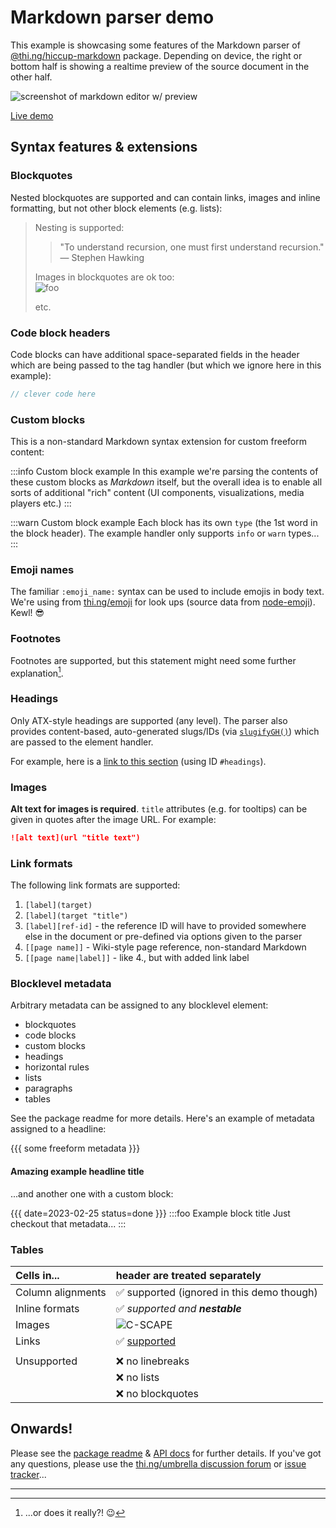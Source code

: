 # Markdown parser demo

This example is showcasing some features of the Markdown parser of
[@thi.ng/hiccup-markdown][pkghome] package. Depending on device, the right or
bottom half is showing a realtime preview of the source document in the other
half.

![screenshot of markdown editor w/ preview](https://raw.githubusercontent.com/thi-ng/umbrella/develop/assets/examples/markdown-parser.jpg "screenshot")

[Live demo](https://demo.thi.ng/umbrella/markdown/)

## Syntax features & extensions

### Blockquotes

Nested blockquotes are supported and can contain links, images and inline
formatting, but not other block elements (e.g. lists):

> Nesting is supported:
>> "To understand recursion, one must first understand recursion."
>> — Stephen Hawking
>
> Images in blockquotes are ok too:\
> ![foo](https://raw.githubusercontent.com/thi-ng/umbrella/develop/assets/grid-iterators/zcurve2d-small.gif)
>
> etc.

### Code block headers

Code blocks can have additional space-separated fields in the header which are
being passed to the tag handler (but which we ignore here in this example):

```ts tangle:yes export:no
// clever code here
```

### Custom blocks

This is a non-standard Markdown syntax extension for custom freeform content:

:::info Custom block example
In this example we're parsing the contents of these custom blocks
as _Markdown_ itself, but the overall idea is to enable all sorts
of additional "rich" content (UI components, visualizations, media
players etc.)
:::

:::warn Custom block example
Each block has its own `type` (the 1st word in the block header).
The example handler only supports `info` or `warn` types...
:::

### Emoji names

The familiar `:emoji_name:` syntax can be used to include emojis in body text.
We're using from [thi.ng/emoji](https://thi.ng/emoji) for look ups (source data
from [node-emoji](https://raw.githubusercontent.com/omnidan/node-emoji/master/lib/emoji.json)).
Kewl! :sunglasses:

### Footnotes

Footnotes are supported, but this statement might need some further
explanation[^1].

### Headings

Only ATX-style headings are supported (any level). The parser also provides
content-based, auto-generated slugs/IDs (via
[`slugifyGH()`](https://docs.thi.ng/umbrella/strings/functions/slugifyGH.html "function docs"))
which are passed to the element handler.

For example, here is a [link to this section](#headings) (using ID `#headings`).

### Images

**Alt text for images is required**. `title` attributes (e.g. for tooltips) can
be given in quotes after the image URL. For example:

```markdown
![alt text](url "title text")
```

### Link formats

The following link formats are supported:

1. `[label](target)`
2. `[label](target "title")`
3. `[label][ref-id]` - the reference ID will have to provided somewhere else in
   the document or pre-defined via options given to the parser
4. `[[page name]]` - Wiki-style page reference, non-standard Markdown
5. `[[page name|label]]` - like 4., but with added link label

### Blocklevel metadata

Arbitrary metadata can be assigned to any blocklevel element:

- blockquotes
- code blocks
- custom blocks
- headings
- horizontal rules
- lists
- paragraphs
- tables

See the package readme for more details. Here's an example of metadata assigned
to a headline:

{{{ some freeform metadata }}}
#### Amazing example headline title

...and another one with a custom block:

{{{
date=2023-02-25
status=done
}}}
:::foo Example block title
Just checkout that metadata...
:::

### Tables

| Cells in...       | header are treated separately                                                                  |
|:------------------|:-----------------------------------------------------------------------------------------------|
| Column alignments | :white_check_mark: supported (ignored in this demo though)                                     |
| Inline formats    | :white_check_mark: _supported and **nestable**_                                                |
| Images            | ![C-SCAPE](https://raw.githubusercontent.com/thi-ng/umbrella/develop/assets/cellular/hero.png) |
| Links             | :white_check_mark: [supported](#links)                                                         |
|                   |                                                                                                |
| Unsupported       | :x: no linebreaks                                                                              |
|                   | :x: no lists                                                                                   |
|                   | :x: no blockquotes                                                                             |

## Onwards!

Please see the [package
readme](https://github.com/thi-ng/umbrella/blob/develop/packages/hiccup-markdown/README.md)
& [API docs](https://docs.thi.ng/umbrella/hiccup-markdown/) for further details.
If you've got any questions, please use the [thi.ng/umbrella discussion
forum](https://github.com/thi-ng/umbrella/discussions) or [issue
tracker](https://github.com/thi-ng/umbrella/issues)...

---

[pkghome]: https://thi.ng/hiccup-markdown "package homepage"

[^1]: ...or does it really?! :wink:
